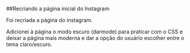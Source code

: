 ##Recriando a página inicial do Instagram

Foi recriada a página do instagram.

Adicionei à página o modo escuro (darmode) para praticar com o CSS e deixar a página mais moderna e dar a opção do usuário escolher entre o tema claro/escuro.